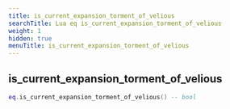 ```yaml
---
title: is_current_expansion_torment_of_velious
searchTitle: Lua eq is_current_expansion_torment_of_velious
weight: 1
hidden: true
menuTitle: is_current_expansion_torment_of_velious
---
```

## is_current_expansion_torment_of_velious
```lua
eq.is_current_expansion_torment_of_velious() -- bool
```